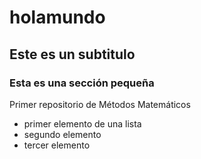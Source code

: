 # holamundo
## Este es un subtitulo
### Esta es una sección pequeña
Primer repositorio de Métodos Matemáticos

* primer elemento de una lista
* segundo elemento
* tercer elemento

